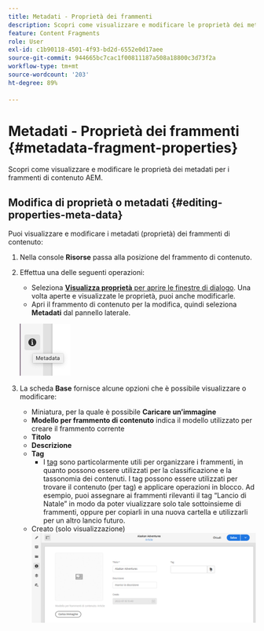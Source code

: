 ```yaml
---
title: Metadati - Proprietà dei frammenti
description: Scopri come visualizzare e modificare le proprietà dei metadati in Frammenti di contenuto AEM, sia per la distribuzione di contenuti headless che per la creazione delle pagine.
feature: Content Fragments
role: User
exl-id: c1b90118-4501-4f93-bd2d-6552e0d17aee
source-git-commit: 944665bc7cac1f00811187a508a18800c3d73f2a
workflow-type: tm+mt
source-wordcount: '203'
ht-degree: 89%

---
```


# Metadati - Proprietà dei frammenti {#metadata-fragment-properties}

Scopri come visualizzare e modificare le proprietà dei metadati per i frammenti di contenuto AEM.

## Modifica di proprietà o metadati {#editing-properties-meta-data}

Puoi visualizzare e modificare i metadati (proprietà) dei frammenti di contenuto:

1. Nella console **Risorse** passa alla posizione del frammento di contenuto.
2. Effettua una delle seguenti operazioni:

   * Seleziona [**Visualizza proprietà** per aprire le finestre di dialogo](/help/assets/manage-digital-assets.md#editing-properties). Una volta aperte e visualizzate le proprietà, puoi anche modificarle.
   * Apri il frammento di contenuto per la modifica, quindi seleziona **Metadati** dal pannello laterale.

   ![metadati](assets/cfm-metadata-01.png)

3. La scheda **Base** fornisce alcune opzioni che è possibile visualizzare o modificare:

   * Miniatura, per la quale è possibile **Caricare un’immagine**
   * **Modello per frammento di contenuto** indica il modello utilizzato per creare il frammento corrente
   * **Titolo**
   * **Descrizione**
   * **Tag**
      * I [tag](/help/sites-cloud/authoring/features/tags.md) sono particolarmente utili per organizzare i frammenti, in quanto possono essere utilizzati per la classificazione e la tassonomia dei contenuti. I tag possono essere utilizzati per trovare il contenuto (per tag) e applicare operazioni in blocco.
Ad esempio, puoi assegnare ai frammenti rilevanti il tag “Lancio di Natale” in modo da poter viualizzare solo tale sottoinsieme di frammenti, oppure per copiarli in una nuova cartella e utilizzarli per un altro lancio futuro.
   * Creato (solo visualizzazione)
   ![metadati](assets/cfm-metadata-02.png)

